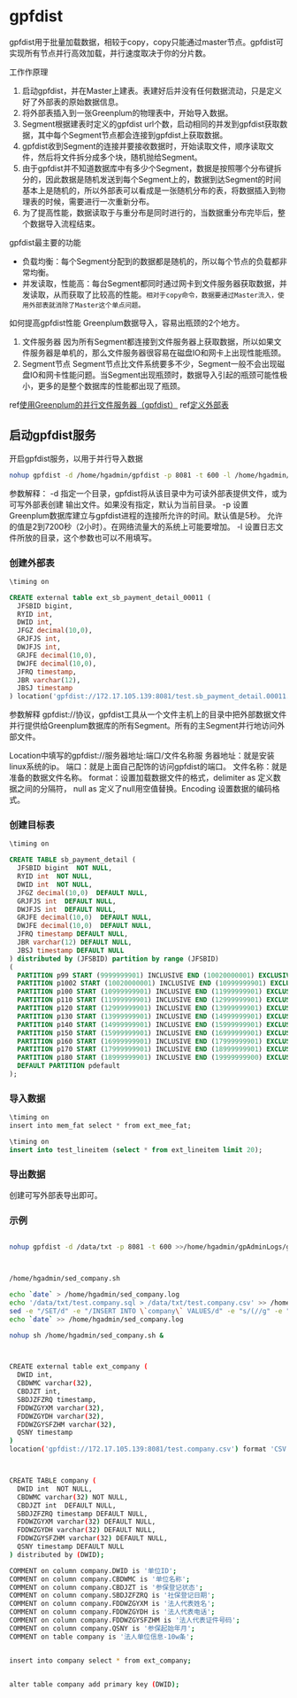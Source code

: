 # gpfdist

gpfdist用于批量加载数据，相较于copy，copy只能通过master节点。gpfdist可实现所有节点并行高效加载，并行速度取决于你的分片数。

工作作原理

1. 启动gpfdist，并在Master上建表。表建好后并没有任何数据流动，只是定义好了外部表的原始数据信息。
2. 将外部表插入到一张Greenplum的物理表中，开始导入数据。
3. Segment根据建表时定义的gpfdist url个数，启动相同的并发到gpfdist获取数据，其中每个Segment节点都会连接到gpfdist上获取数据。
4. gpfdist收到Segment的连接并要接收数据时，开始读取文件，顺序读取文件，然后将文件拆分成多个块，随机抛给Segment。
5. 由于gpfdist并不知道数据库中有多少个Segment，数据是按照哪个分布键拆分的，因此数据是随机发送到每个Segment上的，数据到达Segment的时间基本上是随机的，所以外部表可以看成是一张随机分布的表，将数据插入到物理表的时候，需要进行一次重新分布。
6. 为了提高性能，数据读取于与重分布是同时进行的，当数据重分布完毕后，整个数据导入流程结束。

gpfdist最主要的功能

* 负载均衡：每个Segment分配到的数据都是随机的，所以每个节点的负载都非常均衡。
* 并发读取，性能高：每台Segment都同时通过网卡到文件服务器获取数据，并发读取，从而获取了比较高的性能。`相对于copy命令，数据要通过Master流入，使用外部表就消除了Master这个单点问题。`

如何提高gpfdist性能
Greenplum数据导入，容易出瓶颈的2个地方。

1. 文件服务器
因为所有Segment都连接到文件服务器上获取数据，所以如果文件服务器是单机的，那么文件服务器很容易在磁盘IO和网卡上出现性能瓶颈。
2. Segment节点
Segment节点比文件系统要多不少，Segment一般不会出现磁盘IO和网卡性能问题。当Segment出现瓶颈时，数据导入引起的瓶颈可能性极小，更多的是整个数据库的性能都出现了瓶颈。

ref[使用Greenplum的并行文件服务器（gpfdist）](http://47.92.231.67:8080/6-0/admin_guide/external/g-using-the-greenplum-parallel-file-server--gpfdist-.html)
ref[定义外部表](http://47.92.231.67:8080/6-0/admin_guide/external/g-external-tables.html)

## 启动gpfdist服务

开启gpfdist服务，以用于并行导入数据

```bash
nohup gpfdist -d /home/hgadmin/gpfdist -p 8081 -t 600 -l /home/hgadmin/gpfdist/gpfdist.log 2>&1 &
```

参数解释：
-d 指定一个目录，gpfdist将从该目录中为可读外部表提供文件，或为可写外部表创建 输出文件。如果没有指定，默认为当前目录。
-p 设置Greenplum数据库建立与gpfdist进程的连接所允许的时间。默认值是5秒。 允许的值是2到7200秒（2小时）。在网络流量大的系统上可能要增加。
-l 设置日志文件所放的目录，这个参数也可以不用填写。

### 创建外部表

```sql
\timing on

CREATE external table ext_sb_payment_detail_00011 (
  JFSBID bigint,
  RYID int,
  DWID int,
  JFGZ decimal(10,0),
  GRJFJS int,
  DWJFJS int,
  GRJFE decimal(10,0),
  DWJFE decimal(10,0),
  JFRQ timestamp,
  JBR varchar(12),
  JBSJ timestamp
) location('gpfdist://172.17.105.139:8081/test.sb_payment_detail.00011.csv') format 'CSV' (DELIMITER ',' NULL as '') encoding 'UTF8';

```

参数解释
gpfdist://协议，gpfdist工具从一个文件主机上的目录中把外部数据文件并行提供给Greenplum数据库的所有Segment。所有的主Segment并行地访问外部文件。

Location中填写的gpfdist://服务器地址:端口/文件名称服
务器地址：就是安装linux系统的ip。
端口：就是上面自己配饰的访问gpfdist的端口。
文件名称：就是准备的数据文件名称。
format：设置加载数据文件的格式，delimiter as 定义数据之间的分隔符， null as 定义了null用空值替换。Encoding 设置数据的编码格式。

### 创建目标表

```sql
\timing on

CREATE TABLE sb_payment_detail (
  JFSBID bigint  NOT NULL,
  RYID int  NOT NULL,
  DWID int  NOT NULL,
  JFGZ decimal(10,0)  DEFAULT NULL,
  GRJFJS int  DEFAULT NULL,
  DWJFJS int  DEFAULT NULL,
  GRJFE decimal(10,0)  DEFAULT NULL,
  DWJFE decimal(10,0)  DEFAULT NULL,
  JFRQ timestamp DEFAULT NULL,
  JBR varchar(12) DEFAULT NULL,
  JBSJ timestamp DEFAULT NULL
) distributed by (JFSBID) partition by range (JFSBID)
(
  PARTITION p99 START (9999999901) INCLUSIVE END (10020000001) EXCLUSIVE,
  PARTITION p1002 START (10020000001) INCLUSIVE END (10999999901) EXCLUSIVE,
  PARTITION p100 START (10999999901) INCLUSIVE END (11999999901) EXCLUSIVE, 
  PARTITION p110 START (11999999901) INCLUSIVE END (12999999901) EXCLUSIVE, 
  PARTITION p120 START (12999999901) INCLUSIVE END (13999999901) EXCLUSIVE, 
  PARTITION p130 START (13999999901) INCLUSIVE END (14999999901) EXCLUSIVE, 
  PARTITION p140 START (14999999901) INCLUSIVE END (15999999901) EXCLUSIVE, 
  PARTITION p150 START (15999999901) INCLUSIVE END (16999999901) EXCLUSIVE, 
  PARTITION p160 START (16999999901) INCLUSIVE END (17999999901) EXCLUSIVE, 
  PARTITION p170 START (17999999901) INCLUSIVE END (18999999901) EXCLUSIVE, 
  PARTITION p180 START (18999999901) INCLUSIVE END (19999999900) EXCLUSIVE, 
  DEFAULT PARTITION pdefault
);


```

### 导入数据

```sql
\timing on
insert into mem_fat select * from ext_mee_fat;

\timing on
insert into test_lineitem (select * from ext_lineitem limit 20);
```

### 导出数据

创建可写外部表导出即可。

### 示例

```bash

nohup gpfdist -d /data/txt -p 8081 -t 600 >>/home/hgadmin/gpAdminLogs/gpfdist.log 2>&1 &



/home/hgadmin/sed_company.sh

echo `date` > /home/hgadmin/sed_company.log
echo '/data/txt/test.company.sql > /data/txt/test.company.csv' >> /home/hgadmin/sed_company.log
sed -e "/SET/d" -e "/INSERT INTO \`company\` VALUES/d" -e "s/(//g" -e "s/"\),/"/g" -e "s/"\)\;/"/g" /data/txt/test.company.sql > /data/txt/test.company.csv
echo `date` >> /home/hgadmin/sed_company.log

nohup sh /home/hgadmin/sed_company.sh &



CREATE external table ext_company (
  DWID int,
  CBDWMC varchar(32),
  CBDJZT int,
  SBDJZFZRQ timestamp,
  FDDWZGYXM varchar(32),
  FDDWZGYDH varchar(32),
  FDDWZGYSFZHM varchar(32),
  QSNY timestamp
)
location('gpfdist://172.17.105.139:8081/test.company.csv') format 'CSV' (DELIMITER ',' NULL as '') encoding 'UTF8';



CREATE TABLE company (
  DWID int  NOT NULL,
  CBDWMC varchar(32) NOT NULL,
  CBDJZT int  DEFAULT NULL,
  SBDJZFZRQ timestamp DEFAULT NULL,
  FDDWZGYXM varchar(32) DEFAULT NULL,
  FDDWZGYDH varchar(32) DEFAULT NULL,
  FDDWZGYSFZHM varchar(32) DEFAULT NULL,
  QSNY timestamp DEFAULT NULL
) distributed by (DWID);

COMMENT on column company.DWID is '单位ID';
COMMENT on column company.CBDWMC is '单位名称';
COMMENT on column company.CBDJZT is '参保登记状态';
COMMENT on column company.SBDJZFZRQ is '社保登记日期';
COMMENT on column company.FDDWZGYXM is '法人代表姓名';
COMMENT on column company.FDDWZGYDH is '法人代表电话';
COMMENT on column company.FDDWZGYSFZHM is '法人代表证件号码';
COMMENT on column company.QSNY is '参保起始年月';
COMMENT on table company is '法人单位信息-10w条';


insert into company select * from ext_company;


alter table company add primary key (DWID);

```

<!--
=============================================


/home/hgadmin/sed_sb_account.sh

echo `date` > /home/hgadmin/sed_sb_account.log
echo '/data/txt/test.sb_account.sql > /data/txt/test.sb_account.csv' >> /home/hgadmin/sed_sb_account.log
sed -e "/SET/d" -e "/INSERT INTO \`sb_account\` VALUES/d" -e "s/(//g" -e "s/"\),/"/g" -e "s/"\)\;/"/g" /data/txt/test.sb_account.sql > /data/txt/test.sb_account.csv
echo `date` >> /home/hgadmin/sed_sb_account.log

nohup sh /home/hgadmin/sed_sb_account.sh &




CREATE external table ext_sb_account (
  ryid int,
  sjjfnx int,
  zhzje decimal(10,0),
  zhjzny timestamp,
  zhstatus int
)
location('gpfdist://172.17.105.139:8081/test.sb_account.csv') format 'CSV' (DELIMITER ',' NULL as '') encoding 'UTF8';


CREATE TABLE sb_account (
  ryid int NOT NULL,
  sjjfnx int  DEFAULT NULL,
  zhzje decimal(10,0) DEFAULT NULL,
  zhjzny timestamp DEFAULT NULL,
  zhstatus int DEFAULT NULL
) distributed by (ryid);



COMMENT on column sb_account.ryid is '人员ID';
COMMENT on column sb_account.sjjfnx is '实际缴费年限';
COMMENT on column sb_account.zhzje is '账户总金额';
COMMENT on column sb_account.zhjzny is '账户截止年月';
COMMENT on column sb_account.zhstatus is '账户状态';

COMMENT on table sb_account is '人员社保账户信息1亿';


insert into sb_account select * from ext_sb_account;


alter table sb_account add PRIMARY KEY (ryid);


/home/hgadmin/sed_staff.sh

echo `date` > /home/hgadmin/sed_staff.log
echo '/data/txt/test.staff.sql > /data/txt/test.staff.csv' >> /home/hgadmin/sed_staff.log
sed -e "/SET/d" -e "/INSERT INTO \`staff\` VALUES/d" -e "s/(//g" -e "s/"\),/"/g" -e "s/"\)\;/"/g" /data/txt/test.staff.sql > /data/txt/test.staff.csv
echo `date` >> /home/hgadmin/sed_staff.log

nohup sh /home/hgadmin/sed_staff.sh &



CREATE external table ext_staff (
  RYID int,
  RYXM varchar(32),
  DWDJID int,
  SHBZHM varchar(64),
  CJGZRQ timestamp,
  XB int,
  CSRQ timestamp,
  JFFS varchar(12),
  BLZYSJ timestamp,
  BLZYJBR varchar(12)
) location('gpfdist://172.17.105.139:8081/test.staff.csv') format 'CSV' (DELIMITER ',' NULL as '') encoding 'UTF8';

CREATE TABLE staff (
  RYID int NOT NULL,
  RYXM varchar(32) NOT NULL,
  DWDJID int  NOT NULL,
  SHBZHM varchar(64) NOT NULL,
  CJGZRQ timestamp DEFAULT NULL,
  XB int  DEFAULT NULL,
  CSRQ timestamp DEFAULT NULL,
  JFFS varchar(12) DEFAULT NULL,
  BLZYSJ timestamp DEFAULT NULL,
  BLZYJBR varchar(12) DEFAULT NULL
) distributed by (RYID);

COMMENT on column staff.RYID is '人员ID';
COMMENT on column staff.RYXM is '人员姓名';
COMMENT on column staff.DWDJID is '单位ID';
COMMENT on column staff.SHBZHM is '社会保障号';
COMMENT on column staff.CJGZRQ is '参加工作日期';
COMMENT on column staff.XB is '性别';
COMMENT on column staff.CSRQ is '出生日期';
COMMENT on column staff.JFFS is '缴费方式';
COMMENT on column staff.BLZYSJ is '办理增员时间';
COMMENT on column staff.BLZYJBR is '办理增员经办人';

COMMENT on table staff is '人员基本信息1亿';





insert into staff select * from ext_staff;

alter table staff add PRIMARY KEY (RYID);


==================================================
/home/hgadmin/sed00001.sh

echo `date` > /home/hgadmin/sed00001.log
echo '/data/txt/test.sb_payment_detail.00001.sql > /data/txt/test.sb_payment_detail.00001.csv' >> /home/hgadmin/sed00001.log
sed -e "/SET/d" -e "/INSERT INTO \`sb_payment_detail\` VALUES/d" -e "s/(//g" -e "s/"\),/"/g" -e "s/"\)\;/"/g" /data/txt/test.sb_payment_detail.00001.sql > /data/txt/test.sb_payment_detail.00001.csv
echo `date` >> /home/hgadmin/sed00001.log

nohup sh /home/hgadmin/sed00001.sh &



/home/hgadmin/sed00002.sh

echo `date` > /home/hgadmin/sed00002.log
echo '/data/txt/test.sb_payment_detail.00002.sql > /data/txt/test.sb_payment_detail.00002.csv' >> /home/hgadmin/sed00002.log
sed -e "/SET/d" -e "/INSERT INTO \`sb_payment_detail\` VALUES/d" -e "s/(//g" -e "s/"\),/"/g" -e "s/"\)\;/"/g" /data/txt/test.sb_payment_detail.00002.sql > /data/txt/test.sb_payment_detail.00002.csv
echo `date` >> /home/hgadmin/sed00002.log

nohup sh /home/hgadmin/sed00002.sh &



/home/hgadmin/sed00003.sh

echo `date` > /home/hgadmin/sed00003.log
echo '/data/txt/test.sb_payment_detail.00003.sql > /data/txt/test.sb_payment_detail.00003.csv' >> /home/hgadmin/sed00003.log
sed -e "/SET/d" -e "/INSERT INTO \`sb_payment_detail\` VALUES/d" -e "s/(//g" -e "s/"\),/"/g" -e "s/"\)\;/"/g" /data/txt/test.sb_payment_detail.00003.sql > /data/txt/test.sb_payment_detail.00003.csv
echo `date` >> /home/hgadmin/sed00003.log

nohup sh /home/hgadmin/sed00003.sh &



/home/hgadmin/sed00004.sh

echo `date` > /home/hgadmin/sed00004.log
echo '/data/txt/test.sb_payment_detail.00004.sql > /data/txt/test.sb_payment_detail.00004.csv' >> /home/hgadmin/sed00004.log
sed -e "/SET/d" -e "/INSERT INTO \`sb_payment_detail\` VALUES/d" -e "s/(//g" -e "s/"\),/"/g" -e "s/"\)\;/"/g" /data/txt/test.sb_payment_detail.00004.sql > /data/txt/test.sb_payment_detail.00004.csv
echo `date` >> /home/hgadmin/sed00004.log

nohup sh /home/hgadmin/sed00004.sh &




/home/hgadmin/sed00005.sh

echo `date` > /home/hgadmin/sed00005.log
echo '/data/txt/test.sb_payment_detail.00005.sql > /data/txt/test.sb_payment_detail.00005.csv' >> /home/hgadmin/sed00005.log
sed -e "/SET/d" -e "/INSERT INTO \`sb_payment_detail\` VALUES/d" -e "s/(//g" -e "s/"\),/"/g" -e "s/"\)\;/"/g" /data/txt/test.sb_payment_detail.00005.sql > /data/txt/test.sb_payment_detail.00005.csv
echo `date` >> /home/hgadmin/sed00005.log

nohup sh /home/hgadmin/sed00005.sh &



/home/hgadmin/sed00006.sh

echo `date` > /home/hgadmin/sed00006.log
echo '/data/txt/test.sb_payment_detail.00006.sql > /data/txt/test.sb_payment_detail.00006.csv' >> /home/hgadmin/sed00006.log
sed -e "/SET/d" -e "/INSERT INTO \`sb_payment_detail\` VALUES/d" -e "s/(//g" -e "s/"\),/"/g" -e "s/"\)\;/"/g" /data/txt/test.sb_payment_detail.00006.sql > /data/txt/test.sb_payment_detail.00006.csv
echo `date` >> /home/hgadmin/sed00006.log

nohup sh /home/hgadmin/sed00006.sh &


/home/hgadmin/sed00007.sh

echo `date` > /home/hgadmin/sed00007.log
echo '/data/txt/test.sb_payment_detail.00007.sql > /data/txt/test.sb_payment_detail.00007.csv' >> /home/hgadmin/sed00007.log
sed -e "/SET/d" -e "/INSERT INTO \`sb_payment_detail\` VALUES/d" -e "s/(//g" -e "s/"\),/"/g" -e "s/"\)\;/"/g" /data/txt/test.sb_payment_detail.00007.sql > /data/txt/test.sb_payment_detail.00007.csv
echo `date` >> /home/hgadmin/sed00007.log

nohup sh /home/hgadmin/sed00007.sh &

/home/hgadmin/sed00008.sh

echo `date` > /home/hgadmin/sed00008.log
echo '/data/txt/test.sb_payment_detail.00008.sql > /data/txt/test.sb_payment_detail.00008.csv' >> /home/hgadmin/sed00008.log
sed -e "/SET/d" -e "/INSERT INTO \`sb_payment_detail\` VALUES/d" -e "s/(//g" -e "s/"\),/"/g" -e "s/"\)\;/"/g" /data/txt/test.sb_payment_detail.00008.sql > /data/txt/test.sb_payment_detail.00008.csv
echo `date` >> /home/hgadmin/sed00008.log

nohup sh /home/hgadmin/sed00008.sh &

/home/hgadmin/sed00009.sh

echo `date` > /home/hgadmin/sed00009.log
echo '/data/txt/test.sb_payment_detail.00009.sql > /data/txt/test.sb_payment_detail.00009.csv' >> /home/hgadmin/sed00009.log
sed -e "/SET/d" -e "/INSERT INTO \`sb_payment_detail\` VALUES/d" -e "s/(//g" -e "s/"\),/"/g" -e "s/"\)\;/"/g" /data/txt/test.sb_payment_detail.00009.sql > /data/txt/test.sb_payment_detail.00009.csv
echo `date` >> /home/hgadmin/sed00009.log

nohup sh /home/hgadmin/sed00009.sh &

/home/hgadmin/sed00010.sh

echo `date` > /home/hgadmin/sed00010.log
echo '/data/txt/test.sb_payment_detail.00010.sql > /data/txt/test.sb_payment_detail.00010.csv' >> /home/hgadmin/sed00010.log
sed -e "/SET/d" -e "/INSERT INTO \`sb_payment_detail\` VALUES/d" -e "s/(//g" -e "s/"\),/"/g" -e "s/"\)\;/"/g" /data/txt/test.sb_payment_detail.00010.sql > /data/txt/test.sb_payment_detail.00010.csv
echo `date` >> /home/hgadmin/sed00010.log

nohup sh /home/hgadmin/sed00010.sh &

/home/hgadmin/sed00011.sh

echo `date` > /home/hgadmin/sed00011.log
echo '/data/txt/test.sb_payment_detail.00011.sql > /data/txt/test.sb_payment_detail.00011.csv' >> /home/hgadmin/sed00011.log
sed -e "/SET/d" -e "/INSERT INTO \`sb_payment_detail\` VALUES/d" -e "s/(//g" -e "s/"\),/"/g" -e "s/"\)\;/"/g" /data/txt/test.sb_payment_detail.00011.sql > /data/txt/test.sb_payment_detail.00011.csv
echo `date` >> /home/hgadmin/sed00011.log

nohup sh /home/hgadmin/sed00011.sh &

=========================================================

CREATE external table ext_sb_payment_detail_00001 (
  JFSBID bigint,
  RYID int,
  DWID int,
  JFGZ decimal(10,0),
  GRJFJS int,
  DWJFJS int,
  GRJFE decimal(10,0),
  DWJFE decimal(10,0),
  JFRQ timestamp,
  JBR varchar(12),
  JBSJ timestamp
) location('gpfdist://172.17.105.139:8081/test.sb_payment_detail.00001.csv') format 'CSV' (DELIMITER ',' NULL as '') encoding 'UTF8';



CREATE external table ext_sb_payment_detail_00002 (
  JFSBID bigint,
  RYID int,
  DWID int,
  JFGZ decimal(10,0),
  GRJFJS int,
  DWJFJS int,
  GRJFE decimal(10,0),
  DWJFE decimal(10,0),
  JFRQ timestamp,
  JBR varchar(12),
  JBSJ timestamp
) location('gpfdist://172.17.105.139:8081/test.sb_payment_detail.00002.csv') format 'CSV' (DELIMITER ',' NULL as '') encoding 'UTF8';



CREATE external table ext_sb_payment_detail_00003 (
  JFSBID bigint,
  RYID int,
  DWID int,
  JFGZ decimal(10,0),
  GRJFJS int,
  DWJFJS int,
  GRJFE decimal(10,0),
  DWJFE decimal(10,0),
  JFRQ timestamp,
  JBR varchar(12),
  JBSJ timestamp
) location('gpfdist://172.17.105.139:8081/test.sb_payment_detail.00003.csv') format 'CSV' (DELIMITER ',' NULL as '') encoding 'UTF8';


CREATE external table ext_sb_payment_detail_00004 (
  JFSBID bigint,
  RYID int,
  DWID int,
  JFGZ decimal(10,0),
  GRJFJS int,
  DWJFJS int,
  GRJFE decimal(10,0),
  DWJFE decimal(10,0),
  JFRQ timestamp,
  JBR varchar(12),
  JBSJ timestamp
) location('gpfdist://172.17.105.139:8081/test.sb_payment_detail.00004.csv') format 'CSV' (DELIMITER ',' NULL as '') encoding 'UTF8';



CREATE external table ext_sb_payment_detail_00005 (
  JFSBID bigint,
  RYID int,
  DWID int,
  JFGZ decimal(10,0),
  GRJFJS int,
  DWJFJS int,
  GRJFE decimal(10,0),
  DWJFE decimal(10,0),
  JFRQ timestamp,
  JBR varchar(12),
  JBSJ timestamp
) location('gpfdist://172.17.105.139:8081/test.sb_payment_detail.00005.csv') format 'CSV' (DELIMITER ',' NULL as '') encoding 'UTF8';


CREATE external table ext_sb_payment_detail_00006 (
  JFSBID bigint,
  RYID int,
  DWID int,
  JFGZ decimal(10,0),
  GRJFJS int,
  DWJFJS int,
  GRJFE decimal(10,0),
  DWJFE decimal(10,0),
  JFRQ timestamp,
  JBR varchar(12),
  JBSJ timestamp
) location('gpfdist://172.17.105.139:8081/test.sb_payment_detail.00006.csv') format 'CSV' (DELIMITER ',' NULL as '') encoding 'UTF8';




CREATE external table ext_sb_payment_detail_00007 (
  JFSBID bigint,
  RYID int,
  DWID int,
  JFGZ decimal(10,0),
  GRJFJS int,
  DWJFJS int,
  GRJFE decimal(10,0),
  DWJFE decimal(10,0),
  JFRQ timestamp,
  JBR varchar(12),
  JBSJ timestamp
) location('gpfdist://172.17.105.139:8081/test.sb_payment_detail.00007.csv') format 'CSV' (DELIMITER ',' NULL as '') encoding 'UTF8';


CREATE external table ext_sb_payment_detail_00008 (
  JFSBID bigint,
  RYID int,
  DWID int,
  JFGZ decimal(10,0),
  GRJFJS int,
  DWJFJS int,
  GRJFE decimal(10,0),
  DWJFE decimal(10,0),
  JFRQ timestamp,
  JBR varchar(12),
  JBSJ timestamp
) location('gpfdist://172.17.105.139:8081/test.sb_payment_detail.00008.csv') format 'CSV' (DELIMITER ',' NULL as '') encoding 'UTF8';



CREATE external table ext_sb_payment_detail_00009 (
  JFSBID bigint,
  RYID int,
  DWID int,
  JFGZ decimal(10,0),
  GRJFJS int,
  DWJFJS int,
  GRJFE decimal(10,0),
  DWJFE decimal(10,0),
  JFRQ timestamp,
  JBR varchar(12),
  JBSJ timestamp
) location('gpfdist://172.17.105.139:8081/test.sb_payment_detail.00009.csv') format 'CSV' (DELIMITER ',' NULL as '') encoding 'UTF8';




CREATE external table ext_sb_payment_detail_00010 (
  JFSBID bigint,
  RYID int,
  DWID int,
  JFGZ decimal(10,0),
  GRJFJS int,
  DWJFJS int,
  GRJFE decimal(10,0),
  DWJFE decimal(10,0),
  JFRQ timestamp,
  JBR varchar(12),
  JBSJ timestamp
) location('gpfdist://172.17.105.139:8081/test.sb_payment_detail.00010.csv') format 'CSV' (DELIMITER ',' NULL as '') encoding 'UTF8';


CREATE external table ext_sb_payment_detail_00011 (
  JFSBID bigint,
  RYID int,
  DWID int,
  JFGZ decimal(10,0),
  GRJFJS int,
  DWJFJS int,
  GRJFE decimal(10,0),
  DWJFE decimal(10,0),
  JFRQ timestamp,
  JBR varchar(12),
  JBSJ timestamp
) location('gpfdist://172.17.105.139:8081/test.sb_payment_detail.00011.csv') format 'CSV' (DELIMITER ',' NULL as '') encoding 'UTF8';


======================================================

CREATE TABLE sb_payment_detail (
  JFSBID bigint  NOT NULL,
  RYID int  NOT NULL,
  DWID int  NOT NULL,
  JFGZ decimal(10,0)  DEFAULT NULL,
  GRJFJS int  DEFAULT NULL,
  DWJFJS int  DEFAULT NULL,
  GRJFE decimal(10,0)  DEFAULT NULL,
  DWJFE decimal(10,0)  DEFAULT NULL,
  JFRQ timestamp DEFAULT NULL,
  JBR varchar(12) DEFAULT NULL,
  JBSJ timestamp DEFAULT NULL
) distributed by (JFSBID) partition by range (JFSBID)
(
  PARTITION p99 START (9999999901) INCLUSIVE END (10020000001) EXCLUSIVE,
  PARTITION p1002 START (10020000001) INCLUSIVE END (10999999901) EXCLUSIVE,
  PARTITION p100 START (10999999901) INCLUSIVE END (11999999901) EXCLUSIVE, 
  PARTITION p110 START (11999999901) INCLUSIVE END (12999999901) EXCLUSIVE, 
  PARTITION p120 START (12999999901) INCLUSIVE END (13999999901) EXCLUSIVE, 
  PARTITION p130 START (13999999901) INCLUSIVE END (14999999901) EXCLUSIVE, 
  PARTITION p140 START (14999999901) INCLUSIVE END (15999999901) EXCLUSIVE, 
  PARTITION p150 START (15999999901) INCLUSIVE END (16999999901) EXCLUSIVE, 
  PARTITION p160 START (16999999901) INCLUSIVE END (17999999901) EXCLUSIVE, 
  PARTITION p170 START (17999999901) INCLUSIVE END (18999999901) EXCLUSIVE, 
  PARTITION p180 START (18999999901) INCLUSIVE END (19999999900) EXCLUSIVE, 
  DEFAULT PARTITION pdefault
);

9999999901

10010000001

10999999901
11999999901
12999999901
13999999901
14999999901
15999999901
16999999901
17999999901
18999999901
19999999900

10010000000

COMMENT on column sb_payment_detail.JFSBID is '缴费申报ID';
COMMENT on column sb_payment_detail.RYID is '人员ID';
COMMENT on column sb_payment_detail.DWID is '单位ID';
COMMENT on column sb_payment_detail.JFGZ is '缴费工资';
COMMENT on column sb_payment_detail.GRJFJS is '个人缴费基数';
COMMENT on column sb_payment_detail.DWJFJS is '单位缴费基数';
COMMENT on column sb_payment_detail.GRJFE is '个人缴费额';
COMMENT on column sb_payment_detail.DWJFE is '单位缴费额';
COMMENT on column sb_payment_detail.JFRQ is '缴费日期';
COMMENT on column sb_payment_detail.JBR is '经办人';
COMMENT on column sb_payment_detail.JBSJ is '经办时间';

COMMENT on table sb_payment_detail is '人员社保缴费信息100亿';



==================================================

/home/hgadmin/insert00001.sh

echo `date` > /home/hgadmin/insert00001.log
echo 'psql' >> /home/hgadmin/insert00001.log
psql -c "insert into sb_payment_detail select * from ext_sb_payment_detail_00001;" -L /home/hgadmin/insert00001_psql.log
echo `date` >> /home/hgadmin/insert00001.log

nohup sh /home/hgadmin/insert00001.sh &



/home/hgadmin/insert00002.sh

echo `date` > /home/hgadmin/insert00002.log
echo 'psql' >> /home/hgadmin/insert00002.log
psql -c "insert into sb_payment_detail select * from ext_sb_payment_detail_00002;" -L /home/hgadmin/insert00002_psql.log
echo `date` >> /home/hgadmin/insert00002.log

nohup sh /home/hgadmin/insert00002.sh &


/home/hgadmin/insert00003.sh

echo `date` > /home/hgadmin/insert00003.log
echo 'psql' >> /home/hgadmin/insert00003.log
psql -c "insert into sb_payment_detail select * from ext_sb_payment_detail_00003;" -L /home/hgadmin/insert00003_psql.log
echo `date` >> /home/hgadmin/insert00003.log

nohup sh /home/hgadmin/insert00003.sh &



/home/hgadmin/insert00004.sh

echo `date` > /home/hgadmin/insert00004.log
echo 'psql' >> /home/hgadmin/insert00004.log
psql -c "insert into sb_payment_detail select * from ext_sb_payment_detail_00004;" -L /home/hgadmin/insert00004_psql.log
echo `date` >> /home/hgadmin/insert00004.log

nohup sh /home/hgadmin/insert00004.sh &



/home/hgadmin/insert00005.sh

echo `date` > /home/hgadmin/insert00005.log
echo 'psql' >> /home/hgadmin/insert00005.log
psql -c "insert into sb_payment_detail select * from ext_sb_payment_detail_00005;" -L /home/hgadmin/insert00005_psql.log
echo `date` >> /home/hgadmin/insert00005.log

nohup sh /home/hgadmin/insert00005.sh &


/home/hgadmin/insert00006.sh

echo `date` > /home/hgadmin/insert00006.log
echo 'psql' >> /home/hgadmin/insert00006.log
psql -c "insert into sb_payment_detail select * from ext_sb_payment_detail_00006;" -L /home/hgadmin/insert00006_psql.log
echo `date` >> /home/hgadmin/insert00006.log

nohup sh /home/hgadmin/insert00006.sh &



/home/hgadmin/insert00007.sh

echo `date` > /home/hgadmin/insert00007.log
echo 'psql' >> /home/hgadmin/insert00007.log
psql -c "insert into sb_payment_detail select * from ext_sb_payment_detail_00007;" -L /home/hgadmin/insert00007_psql.log
echo `date` >> /home/hgadmin/insert00007.log

nohup sh /home/hgadmin/insert00007.sh &


/home/hgadmin/insert00008.sh

echo `date` > /home/hgadmin/insert00008.log
echo 'psql' >> /home/hgadmin/insert00008.log
psql -c "insert into sb_payment_detail select * from ext_sb_payment_detail_00008;" -L /home/hgadmin/insert00008_psql.log
echo `date` >> /home/hgadmin/insert00008.log

nohup sh /home/hgadmin/insert00008.sh &

/home/hgadmin/insert00009.sh

echo `date` > /home/hgadmin/insert00009.log
echo 'psql' >> /home/hgadmin/insert00009.log
psql -c "insert into sb_payment_detail select * from ext_sb_payment_detail_00009;" -L /home/hgadmin/insert00009_psql.log
echo `date` >> /home/hgadmin/insert00009.log

nohup sh /home/hgadmin/insert00009.sh &



/home/hgadmin/insert00010.sh

echo `date` > /home/hgadmin/insert00010.log
echo 'psql' >> /home/hgadmin/insert00010.log
psql -c "insert into sb_payment_detail select * from ext_sb_payment_detail_00010;" -L /home/hgadmin/insert00010_psql.log
echo `date` >> /home/hgadmin/insert00010.log

nohup sh /home/hgadmin/insert00010.sh &


/home/hgadmin/insert00011.sh

echo `date` > /home/hgadmin/insert00011.log
echo 'psql' >> /home/hgadmin/insert00011.log
psql -c "insert into sb_payment_detail select * from ext_sb_payment_detail_00011;" -L /home/hgadmin/insert00011_psql.log
echo `date` >> /home/hgadmin/insert00011.log

nohup sh /home/hgadmin/insert00011.sh &



==========

/home/hgadmin/pk.sh

echo `date` > /home/hgadmin/pk.log
echo 'psql sb_payment_detail' >> /home/hgadmin/pk.log
psql -c "alter table sb_payment_detail add primary key(JFSBID);" -L /home/hgadmin/pk_psql.log
echo `date` >> /home/hgadmin/pk.log

nohup sh /home/hgadmin/pk.sh &


## 时间

100亿 分10个通道并行，每个通道10亿，用时5h

cat insert00011.log
Wed Apr 8 04:12:33 CST 2020
psql
Wed Apr 8 09:16:00 CST 2020

-->